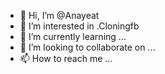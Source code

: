 - 👋 Hi, I’m @Anayeat
- 👀 I’m interested in .Cloningfb
- 🌱 I’m currently learning ...
- 💞️ I’m looking to collaborate on ...
- 📫 How to reach me ...

<!---
Anayeat/Anayeat is a ✨ special ✨ repository because its `README.md` (this file) appears on your GitHub profile.
You can click the Preview link to take a look at your changes.
--->
